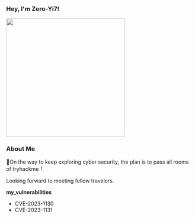 ### Hey, I'm Zero-Yi7!

  <img src="https://octodex.github.com/images/justicetocat.jpg" width="320" height="320">

### About Me

🌱On the way to keep exploring cyber security, the plan is to pass all rooms of tryhackme！

Looking forward to meeting fellow travelers.

**my_vulnerabilities**

- CVE-2023-1130
- CVE-2023-1131

